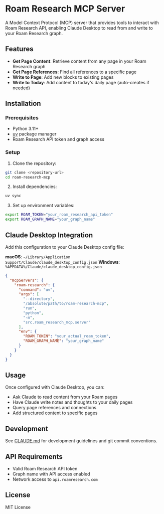 # Roam Research MCP Server

A Model Context Protocol (MCP) server that provides tools to interact with Roam Research API, enabling Claude Desktop to read from and write to your Roam Research graph.

## Features

- **Get Page Content**: Retrieve content from any page in your Roam Research graph
- **Get Page References**: Find all references to a specific page
- **Write to Page**: Add new blocks to existing pages
- **Write to Today**: Add content to today's daily page (auto-creates if needed)

## Installation

### Prerequisites
- Python 3.11+
- [uv](https://docs.astral.sh/uv/) package manager
- Roam Research API token and graph access

### Setup

1. Clone the repository:
```bash
git clone <repository-url>
cd roam-research-mcp
```

2. Install dependencies:
```bash
uv sync
```

3. Set up environment variables:
```bash
export ROAM_TOKEN="your_roam_research_api_token"
export ROAM_GRAPH_NAME="your_graph_name"
```

## Claude Desktop Integration

Add this configuration to your Claude Desktop config file:

**macOS**: `~/Library/Application Support/Claude/claude_desktop_config.json`
**Windows**: `%APPDATA%/Claude/claude_desktop_config.json`

```json
{
  "mcpServers": {
    "roam-research": {
      "command": "uv",
      "args": [
        "--directory",
        "/absolute/path/to/roam-research-mcp",
        "run",
        "python",
        "-m",
        "src.roam_research_mcp.server"
      ],
      "env": {
        "ROAM_TOKEN": "your_actual_roam_token",
        "ROAM_GRAPH_NAME": "your_graph_name"
      }
    }
  }
}
```

## Usage

Once configured with Claude Desktop, you can:

- Ask Claude to read content from your Roam pages
- Have Claude write notes and thoughts to your daily pages
- Query page references and connections
- Add structured content to specific pages

## Development

See [CLAUDE.md](./CLAUDE.md) for development guidelines and git commit conventions.

## API Requirements

- Valid Roam Research API token
- Graph name with API access enabled
- Network access to `api.roamresearch.com`

## License

MIT License